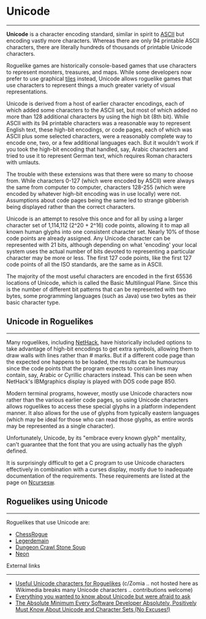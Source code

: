 # Unicode

---

**Unicode** is a character encoding standard, similar in spirit to [ASCII](ascii.md) but encoding vastly more characters. Whereas there are only 94 printable ASCII characters, there are literally hundreds of thousands of printable Unicode characters.

Roguelike games are historically console-based games that use characters to represent monsters, treasures, and maps. While some developers now prefer to use graphical [tiles](user_interface_features.md) instead, Unicode allows roguelike games that use characters to represent things a much greater variety of visual representations.

Unicode is derived from a host of earlier character encodings, each of which added some characters to the ASCII set, but most of which added no more than 128 additional characters by using the high bit (8th bit). While ASCII with its 94 printable characters was a reasonable way to represent English text, these high-bit encodings, or code pages, each of which was ASCII plus some selected characters, were a reasonably complete way to encode one, two, or a few additional languages each. But it wouldn't work if you took the high-bit encoding that handled, say, Arabic characters and tried to use it to represent German text, which requires Roman characters with umlauts.

The trouble with these extensions was that there were so many to choose from. While characters 0-127 (which were encoded by ASCII) were always the same from computer to computer, characters 128-255 (which were encoded by whatever high-bit encoding was in use locally) were not. Assumptions about code pages being the same led to strange gibberish being displayed rather than the correct characters.

Unicode is an attempt to resolve this once and for all by using a larger character set of 1,114,112 (2^20 + 2^16) code points, allowing it to map all known human glyphs into one consistent character set. Nearly 10% of those code points are already assigned. Any Unicode character can be represented with 21 bits, although depending on what 'encoding' your local system uses the actual number of bits devoted to representing a particular character may be more or less. The first 127 code points, like the first 127 code points of all the ISO standards, are the same as in ASCII.

The majority of the most useful characters are encoded in the first 65536 locations of Unicode, which is called the Basic Multilingual Plane. Since this is the number of different bit patterns that can be represented with two bytes, some programming languages (such as Java) use two bytes as their basic character type.

## Unicode in Roguelikes

---

Many roguelikes, including [NetHack](nethack.md), have historically included options to take advantage of high-bit encodings to get extra symbols, allowing them to draw walls with lines rather than # marks. But if a different code page than the expected one happens to be loaded, the results can be humourous since the code points that the program expects to contain lines may contain, say, Arabic or Cyrillic characters instead. This can be seen when NetHack's IBMgraphics display is played with DOS code page 850.

Modern terminal programs, however, mostly use Unicode characters now rather than the various earlier code pages, so using Unicode characters allows roguelikes to access these special glyphs in a platform independent manner. It also allows for the use of glyphs from typically eastern languages (which may be ideal for those who can read those glyphs, as entire words may be represented as a single character).

Unfortunately, Unicode, by its "embrace every known glyph" mentality, can't guarantee that the font that you are using actually has the glyph defined.

It is surprisingly difficult to get a C program to use Unicode characters effectively in combination with a curses display, mostly due to inadequate documentation of the requirements. These requirements are listed at the page on [Ncursesw](ncursesw.md).

## Roguelikes using Unicode

---

Roguelikes that use Unicode are:

- [ChessRogue](chessrogue.md)
- [Legerdemain](legerdemain.md)
- [Dungeon Crawl Stone Soup](dungeon_crawl_stone_soup.md)
- [Neon](neon.md)

External links

---

- [Useful Unicode characters for Roguelikes](https://github.com/globalcitizen/zomia/blob/master/USEFUL-UNICODE.md) (c/Zomia .. not hosted here as Wikimedia breaks many Unicode characters .. contributions welcome)
- [Everything you wanted to know about Unicode but were afraid to ask](http://en.wikipedia.org/wiki/Unicode)
- [The Absolute Minimum Every Software Developer Absolutely, Positively Must Know About Unicode and Character Sets (No Excuses!)](http://www.joelonsoftware.com/articles/Unicode.html)
